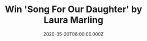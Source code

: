 ---
campaign-uuid: "c-775b93b0-ad87-4d51-a698-ef56cdae3d4a"
type: "Competition"
category: "Music"
date: "2020-05-20T06:00:00.000Z"
end-date: "2020-07-20T23:59:00.000Z"
disable-form: false
is_promoted: false
has_entry_page: true
title: "Win 'Song For Our Daughter' by Laura Marling"
competition-description: "<p>'Song For Our Daughter' is Laura Marling’s exquisite\
  \ seventh album. It arrives almost without preamble or warning in the midst of uncharted\
  \ global chaos, and yet instantly and tenderly offers a sense of purpose, clarity\
  \ and calm. We are giving away a copy of her brand new album to one lucky NME AAA\
  \ member.</p>\n<p>Want to hear it first? Click below and it could be yours.</p>\n"
hero-header: "Win 'Song For Our Daughter' by Laura Marling"
terms-confirmation: "N/A"
banner-img: "https://assets.expresslyapp.com/asset-ac703fce-a405-4dd8-a51d-942439248b35.jpg"
logo-left-href: "aaa.nme.com"
logo-left-image: "https://assets.expresslyapp.com/asset-638e40c7-be22-4aca-a7df-0dc4217f4845.jpg"
logo-left-title: "NME AAA"
bg-image-hero: "https://assets.expresslyapp.com/asset-a5efb904-ce3e-471c-9776-79b052348a94.jpg"
bg-image-first: "https://assets.expresslyapp.com/asset-44b3c1c8-a2fa-4e89-aa43-ad5be1da6087.jpg"
section1-content: "<p>Laura Marling’s exquisite seventh album 'Song For Our Daughter'\
  \ arrives almost without preamble or warning in the midst of uncharted global chaos,\
  \ and yet instantly and tenderly offers a sense of purpose, clarity and calm. As\
  \ a balm for the soul, this full-blooded new collection could be posited as Laura’\
  s richest to date, but in truth it’s another incredibly fine record by a British\
  \ artist who rarely strays from delivering incredibly fine records.</p>\n<p>Click\
  \ below for a chance to win.</p>\n"
entry-title: "Win 'Song For Our Daughter' by Laura Marling"
entry-content: "<p>Enter the draw to win 'Song For Our Daughter' by Laura Marling\n\
  by completing the form below before 23:59 on the 20th of July 2020.</p>\n"
has-winner: true
winner-title: "CONGRATULATIONS to Karl B. who won 'Song For Our Daughter' by Laura\
  \ Marling"
winner-banner: "https://assets.expresslyapp.com/asset-1363293f-9b12-4121-af93-e32ea1195501.jpg"
prize-description: "'Song For Our Daughter' by Laura Marling"
special-conditions: "Multiple entries are allowed up to one every day."
country-restrictions:
- "GB"
---